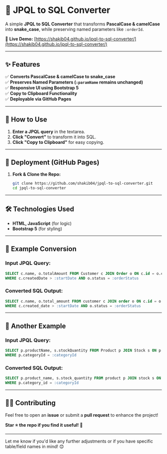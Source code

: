 # 🐍 JPQL to SQL Converter  
A simple **JPQL to SQL Converter** that transforms **PascalCase & camelCase** into **snake_case**, while preserving named parameters like `:orderId`.

🔹 **Live Demo:** [https://shakib04.github.io/jpql-to-sql-converter/](https://shakib04.github.io/jpql-to-sql-converter/)

---

## ✨ Features  
✅ **Converts PascalCase & camelCase to snake_case**  
✅ **Preserves Named Parameters (`:paramName` remains unchanged)**  
✅ **Responsive UI using Bootstrap 5**  
✅ **Copy to Clipboard Functionality**  
✅ **Deployable via GitHub Pages**

---

## 🚀 How to Use  
1. **Enter a JPQL query** in the textarea.  
2. **Click "Convert"** to transform it into SQL.  
3. **Click "Copy to Clipboard"** for easy copying.

---

## 📂 Deployment (GitHub Pages)  
1. **Fork & Clone the Repo:**  
   ```sh
   git clone https://github.com/shakib04/jpql-to-sql-converter.git
   cd jpql-to-sql-converter
   ```
   
---

## 🛠️ Technologies Used  
- **HTML, JavaScript** (for logic)  
- **Bootstrap 5** (for styling)

---

## 🎯 Example Conversion  
### **Input JPQL Query:**
```sql
SELECT c.name, o.totalAmount FROM Customer c JOIN Order o ON c.id = o.customerId
WHERE c.createdDate > :startDate AND o.status = :orderStatus
```

### **Converted SQL Output:**
```sql
SELECT c.name, o.total_amount FROM customer c JOIN order o ON c.id = o.customer_id
WHERE c.created_date > :startDate AND o.status = :orderStatus
```

---

## 🎯 Another Example  
### **Input JPQL Query:**
```sql
SELECT p.productName, s.stockQuantity FROM Product p JOIN Stock s ON p.id = s.productId
WHERE p.categoryId = :categoryId
```

### **Converted SQL Output:**
```sql
SELECT p.product_name, s.stock_quantity FROM product p JOIN stock s ON p.id = s.product_id
WHERE p.category_id = :categoryId
```

---

## 👨‍💻 Contributing  
Feel free to open an **issue** or submit a **pull request** to enhance the project!  

**Star ⭐ the repo if you find it useful!** 🚀

---

Let me know if you'd like any further adjustments or if you have specific table/field names in mind! 😊
